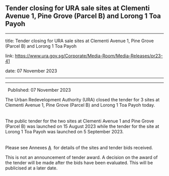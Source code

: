 ## Tender closing for URA sale sites at Clementi Avenue 1, Pine Grove (Parcel B) and Lorong 1 Toa Payoh
---
title: Tender closing for URA sale sites at Clementi Avenue 1, Pine Grove (Parcel B) and Lorong 1 Toa Payoh

link: https://www.ura.gov.sg/Corporate/Media-Room/Media-Releases/pr23-41

date: 07 November 2023

---

----------------------------------------------------------------------------------------------------

  Published: 07 November 2023

The Urban Redevelopment Authority (URA) closed the tender for 3 sites at Clementi Avenue 1, Pine Grove (Parcel B) and Lorong 1 Toa Payoh today.   
   
    
The public tender for the two sites at Clementi Avenue 1 and Pine Grove (Parcel B) was launched on 15 August 2023 while the tender for the site at Lorong 1 Toa Payoh was launched on 5 September 2023.   
   
    
Please see Annexes [A](https://www.ura.gov.sg/-/media/Corporate/Media-Room/2023/Nov/pr23-41a.pdf)  for details of the sites and tender bids received.

This is not an announcement of tender award. A decision on the award of the tender will be made after the bids have been evaluated. This will be publicised at a later date.